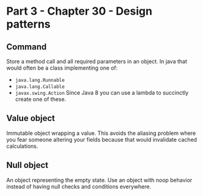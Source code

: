 # Part 3 - Chapter 30  - Design patterns

## Command

Store a method call and all required parameters in an object.
In java that would often be a class implementing one of:
* `java.lang.Runnable`
* `java.lang.Callable`
* `javax.swing.Action`
Since Java 8 you can use a lambda to succinctly create one of these.

## Value object

Immutable object wrapping a value.
This avoids the aliasing problem where you fear someone altering your fields because that would invalidate cached calculations.

## Null object

An object representing the empty state.
Use an object with noop behavior instead of having null checks and conditions everywhere.
